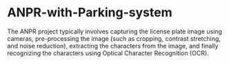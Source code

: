 # ANPR-with-Parking-system
 The ANPR project typically involves capturing the license plate image using cameras, pre-processing the image (such as cropping, contrast stretching, and noise reduction), extracting the characters from the image, and finally recognizing the characters using Optical Character Recognition (OCR).
